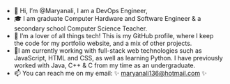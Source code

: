 - 👋 Hi, I’m @Maryanali, I am a DevOps Engineer, 
- 🎓 I am  graduate Computer Hardware and Software Engineer  & a secondary school Computer Science Teacher. 
- 👀 I’m a lover of all things tech! This is my GitHub profile, where I keep the code for my portfolio website, and a mix of other projects.
- 🌱I am currently working with full-stack web technologies such as JavaScript, HTML and CSS, as well as learning Python. I have previously worked with Java, C++ & C from my time as an undergraduate.
- 📫 You can reach me on my email: ✨ maryanali136@hotmail.com ✨

